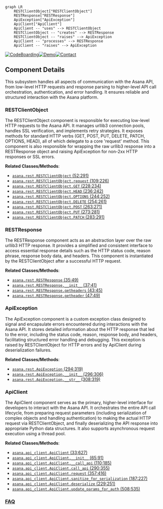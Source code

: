 ```mermaid
graph LR
    RESTClientObject["RESTClientObject"]
    RESTResponse["RESTResponse"]
    ApiException["ApiException"]
    ApiClient["ApiClient"]
    ApiClient -- "uses" --> RESTClientObject
    RESTClientObject -- "creates" --> RESTResponse
    RESTClientObject -- "raises" --> ApiException
    ApiClient -- "processes" --> RESTResponse
    ApiClient -- "raises" --> ApiException
```
[![CodeBoarding](https://img.shields.io/badge/Generated%20by-CodeBoarding-9cf?style=flat-square)](https://github.com/CodeBoarding/CodeBoarding)[![Demo](https://img.shields.io/badge/Try%20our-Demo-blue?style=flat-square)](https://www.codeboarding.org/demo)[![Contact](https://img.shields.io/badge/Contact%20us%20-%20contact@codeboarding.org-lightgrey?style=flat-square)](mailto:contact@codeboarding.org)

## Component Details

This subsystem handles all aspects of communication with the Asana API, from low-level HTTP requests and response parsing to higher-level API call orchestration, authentication, and error handling. It ensures reliable and structured interaction with the Asana platform.

### RESTClientObject
The RESTClientObject component is responsible for executing low-level HTTP requests to the Asana API. It manages urllib3 connection pools, handles SSL verification, and implements retry strategies. It exposes methods for standard HTTP verbs (GET, POST, PUT, DELETE, PATCH, OPTIONS, HEAD), all of which delegate to a core 'request' method. This component is also responsible for wrapping the raw urllib3 response into a RESTResponse object and raising ApiException for non-2xx HTTP responses or SSL errors.


**Related Classes/Methods**:

- <a href="https://github.com/Asana/python-asana/blob/master/asana/rest.py#L52-L291" target="_blank" rel="noopener noreferrer">`asana.rest.RESTClientObject` (52:291)</a>
- <a href="https://github.com/Asana/python-asana/blob/master/asana/rest.py#L109-L226" target="_blank" rel="noopener noreferrer">`asana.rest.RESTClientObject.request` (109:226)</a>
- <a href="https://github.com/Asana/python-asana/blob/master/asana/rest.py#L228-L234" target="_blank" rel="noopener noreferrer">`asana.rest.RESTClientObject.GET` (228:234)</a>
- <a href="https://github.com/Asana/python-asana/blob/master/asana/rest.py#L236-L242" target="_blank" rel="noopener noreferrer">`asana.rest.RESTClientObject.HEAD` (236:242)</a>
- <a href="https://github.com/Asana/python-asana/blob/master/asana/rest.py#L244-L252" target="_blank" rel="noopener noreferrer">`asana.rest.RESTClientObject.OPTIONS` (244:252)</a>
- <a href="https://github.com/Asana/python-asana/blob/master/asana/rest.py#L254-L261" target="_blank" rel="noopener noreferrer">`asana.rest.RESTClientObject.DELETE` (254:261)</a>
- <a href="https://github.com/Asana/python-asana/blob/master/asana/rest.py#L263-L271" target="_blank" rel="noopener noreferrer">`asana.rest.RESTClientObject.POST` (263:271)</a>
- <a href="https://github.com/Asana/python-asana/blob/master/asana/rest.py#L273-L281" target="_blank" rel="noopener noreferrer">`asana.rest.RESTClientObject.PUT` (273:281)</a>
- <a href="https://github.com/Asana/python-asana/blob/master/asana/rest.py#L283-L291" target="_blank" rel="noopener noreferrer">`asana.rest.RESTClientObject.PATCH` (283:291)</a>


### RESTResponse
The RESTResponse component acts as an abstraction layer over the raw urllib3 HTTP response. It provides a simplified and consistent interface to access essential response details such as the HTTP status code, reason phrase, response body data, and headers. This component is instantiated by the RESTClientObject after a successful HTTP request.


**Related Classes/Methods**:

- <a href="https://github.com/Asana/python-asana/blob/master/asana/rest.py#L35-L49" target="_blank" rel="noopener noreferrer">`asana.rest.RESTResponse` (35:49)</a>
- <a href="https://github.com/Asana/python-asana/blob/master/asana/rest.py#L37-L41" target="_blank" rel="noopener noreferrer">`asana.rest.RESTResponse.__init__` (37:41)</a>
- <a href="https://github.com/Asana/python-asana/blob/master/asana/rest.py#L43-L45" target="_blank" rel="noopener noreferrer">`asana.rest.RESTResponse.getheaders` (43:45)</a>
- <a href="https://github.com/Asana/python-asana/blob/master/asana/rest.py#L47-L49" target="_blank" rel="noopener noreferrer">`asana.rest.RESTResponse.getheader` (47:49)</a>


### ApiException
The ApiException component is a custom exception class designed to signal and encapsulate errors encountered during interactions with the Asana API. It stores detailed information about the HTTP response that led to the error, including the status code, reason, response body, and headers, facilitating structured error handling and debugging. This exception is raised by RESTClientObject for HTTP errors and by ApiClient during deserialization failures.


**Related Classes/Methods**:

- <a href="https://github.com/Asana/python-asana/blob/master/asana/rest.py#L294-L319" target="_blank" rel="noopener noreferrer">`asana.rest.ApiException` (294:319)</a>
- <a href="https://github.com/Asana/python-asana/blob/master/asana/rest.py#L296-L306" target="_blank" rel="noopener noreferrer">`asana.rest.ApiException.__init__` (296:306)</a>
- <a href="https://github.com/Asana/python-asana/blob/master/asana/rest.py#L308-L319" target="_blank" rel="noopener noreferrer">`asana.rest.ApiException.__str__` (308:319)</a>


### ApiClient
The ApiClient component serves as the primary, higher-level interface for developers to interact with the Asana API. It orchestrates the entire API call lifecycle, from preparing request parameters (including serialization of complex objects and handling authentication) to making the actual HTTP request via RESTClientObject, and finally deserializing the API response into appropriate Python data structures. It also supports asynchronous request execution using a thread pool.


**Related Classes/Methods**:

- <a href="https://github.com/Asana/python-asana/blob/master/asana/api_client.py#L33-L627" target="_blank" rel="noopener noreferrer">`asana.api_client.ApiClient` (33:627)</a>
- <a href="https://github.com/Asana/python-asana/blob/master/asana/api_client.py#L65-L91" target="_blank" rel="noopener noreferrer">`asana.api_client.ApiClient.__init__` (65:91)</a>
- <a href="https://github.com/Asana/python-asana/blob/master/asana/api_client.py#L110-L185" target="_blank" rel="noopener noreferrer">`asana.api_client.ApiClient.__call_api` (110:185)</a>
- <a href="https://github.com/Asana/python-asana/blob/master/asana/api_client.py#L290-L355" target="_blank" rel="noopener noreferrer">`asana.api_client.ApiClient.call_api` (290:355)</a>
- <a href="https://github.com/Asana/python-asana/blob/master/asana/api_client.py#L357-L416" target="_blank" rel="noopener noreferrer">`asana.api_client.ApiClient.request` (357:416)</a>
- <a href="https://github.com/Asana/python-asana/blob/master/asana/api_client.py#L187-L227" target="_blank" rel="noopener noreferrer">`asana.api_client.ApiClient.sanitize_for_serialization` (187:227)</a>
- <a href="https://github.com/Asana/python-asana/blob/master/asana/api_client.py#L229-L251" target="_blank" rel="noopener noreferrer">`asana.api_client.ApiClient.deserialize` (229:251)</a>
- <a href="https://github.com/Asana/python-asana/blob/master/asana/api_client.py#L508-L535" target="_blank" rel="noopener noreferrer">`asana.api_client.ApiClient.update_params_for_auth` (508:535)</a>




### [FAQ](https://github.com/CodeBoarding/GeneratedOnBoardings/tree/main?tab=readme-ov-file#faq)
